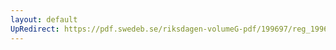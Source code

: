 ```yaml
---
layout: default
UpRedirect: https://pdf.swedeb.se/riksdagen-volumeG-pdf/199697/reg_199697/reg_199697_0395.pdf
---
```


